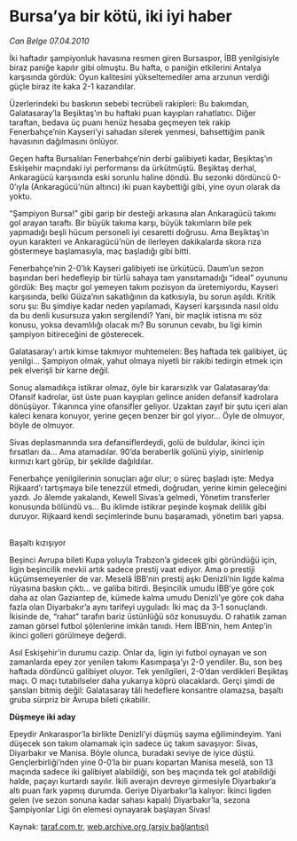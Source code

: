 # Bursa’ya bir kötü, iki iyi haber

*Can Belge 07.04.2010*

<div class="yazi"><p>İki haftadır şampiyonluk havasına resmen giren Bursaspor, İBB yenilgisiyle biraz paniğe kapılır gibi olmuştu. Bu hafta, o paniğin etkilerini Antalya karşısında gördük: Oyun kalitesini yükseltemediler ama arzunun verdiği güçle biraz ite kaka 2-1 kazandılar. </p>
<p>Üzerlerindeki bu baskının sebebi tecrübeli rakipleri: Bu bakımdan, Galatasaray’la Beşiktaş’ın bu haftaki puan kayıpları rahatlatıcı. Diğer taraftan, bedava üç puanı henüz hesaba geçmeyen tek rakip Fenerbahçe’nin Kayseri’yi sahadan silerek yenmesi, bahsettiğim panik havasının dağılmasını önlüyor. </p>
<p>Geçen hafta Bursalıları Fenerbahçe’nin derbi galibiyeti kadar, Beşiktaş’ın Eskişehir maçındaki iyi performansı da ürkütmüştü. Beşiktaş derhal, Ankaragücü karşısında eski sorunlu haline döndü. Bu sezonki dördüncü 0-0’ıyla (Ankaragücü’nün altıncı) iki puan kaybettiği gibi, yine oyun olarak da yoktu. </p>
<p>“Şampiyon Bursa!” gibi garip bir desteği arkasına alan Ankaragücü takımı gol arayan taraftı. Bir büyük takıma karşı, büyük takımların bile pek yapmadığı beşli hücum personeli iyi cesaretti doğrusu. Ama Beşiktaş’ın oyun karakteri ve Ankaragücü’nün de ilerleyen dakikalarda skora rıza göstermeye başlamasıyla, maç başladığı gibi bitti. </p>
<p>Fenerbahçe’nin 2-0’lık Kayseri galibiyeti ise ürkütücü. Daum’un sezon başından beri hedefleyip bir türlü sahaya tam yansıtamadığı “ideal” oyununu gördük: Beş maçtır gol yemeyen takım pozisyon da üretemiyordu, Kayseri karşısında, belki Güiza’nın sakatlığının da katkısıyla, bu sorun aşıldı. Kritik soru şu: Bu şimdiye kadar neden yapılamadı, Kayseri karşısında nasıl oldu da bu denli kusursuza yakın sergilendi? Yani, bir maçlık istisna mı söz konusu, yoksa devamlılığı olacak mı? Bu sorunun cevabı, bu ligi kimin şampiyon bitireceğini de gösterecek. </p>
<p>Galatasaray’ı artık kimse takmıyor muhtemelen: Beş haftada tek galibiyet, üç yenilgi... Şampiyon olmak, yahut olmaya niyetli bir rakibi tedirgin etmek için pek elverişli bir karne değil. </p>
<p>Sonuç alamadıkça istikrar olmaz, öyle bir kararsızlık var Galatasaray’da: Ofansif kadrolar, üst üste puan kayıpları gelince aniden defansif kadrolara dönüşüyor. Tıkanınca yine ofansifler geliyor. Uzaktan zayıf bir şutu içeri alan kaleci kenara konuyor, yerine geçen benzer bir gol yiyor... Öyle de olmuyor, böyle de olmuyor. </p>
<p>Sivas deplasmanında sıra defansiflerdeydi, golü de buldular, ikinci için fırsatları da... Ama atamadılar. 90’da beraberlik golünü yiyip, sinirlenip kırmızı kart görüp, bir şekilde dağıldılar. </p>
<p>Fenerbahçe yenilgilerinin sonuçları ağır olur; o süreç başladı işte: Medya Rijkaard’ı tartışmaya bile tenezzül etmedi, doğrudan, yerine kimin geleceğini yazdı. Jo âlemde yakalandı, Kewell Sivas’a gelmedi, Yönetim transferler konusunda bölündü vs... Bu iklimde istikrar peşinde koşmak delilik gibi duruyor. Rijkaard kendi seçimlerinde bunu başaramadı, yönetim bari yapsa. </p>
<br/>Başaltı kızışıyor 

<p>Beşinci Avrupa bileti Kupa yoluyla Trabzon’a gidecek gibi göründüğü için, ligin beşincilik mevkii artık sadece prestij vaat ediyor. Ama o prestiji küçümsemeyenler de var. Meselâ İBB’nin prestij aşkı Denizli’nin ligde kalma rüyasına baskın çıktı... ve galiba bitirdi. Beşincilik umudu İBB’ye göre çok daha az olan Gaziantep de, kümede kalma umudu Denizli’ye göre çok daha fazla olan Diyarbakır’a aynı tarifeyi uyguladı: İki maç da 3-1 sonuçlandı. İkisinde de, “rahat” tarafın bariz üstünlüğü söz konusuydu. O rahatlık zaman zaman görsel futbol şölenlerine imkân tanıdı. Hem İBB’nin, hem Antep’in ikinci golleri görülmeye değerdi. </p>
<p>Asıl Eskişehir’in durumu cazip. Onlar da, ligin iyi futbol oynayan ve son zamanlarda epey zor yenilen takımı Kasımpaşa’yı 2-0 yendiler. Bu, son beş haftada dördüncü galibiyet oluyor. Tek yenilgileri, 2-0’dan verdikleri Beşiktaş maçı. O maçı tutabilseler daha yukarıya köprü olacaklardı. Gerçi şimdi de şansları bitmiş değil: Galatasaray tâli hedeflere konsantre olamazsa, başaltı gruba sürpriz bir Avrupa bileti çıkabilir. </p>
<p><b>Düşmeye iki aday</b> </p>
<p>Epeydir Ankaraspor’la birlikte Denizli’yi düşmüş sayma eğilimindeyim. Yani düşecek son takım olamamak için sadece üç takım savaşıyor: Sivas, Diyarbakır ve Manisa. Böyle olunca, buradaki seviye de iyice düştü. Gençlerbirliği’nden yine 0-0’la bir puanı kopartan Manisa meselâ, son 13 maçında sadece iki galibiyet alabildiği, son beş maçında tek gol atabildiği halde, paçayı kurtardı sayılır. İkili averajın devreye girmesiyle Diyarbakır’a altı puan fark yapmış durumda. Geriye Diyarbakır’la kalıyor: İkinci ligden gelen (ve sezon sonuna kadar sahası kapalı) Diyarbakır’la, sezona Şampiyonlar Ligi ön elemesi oynayarak başlayan Sivas!</p></div>

Kaynak: [taraf.com.tr](http://www.taraf.com.tr:80/makale/10795.htm), [web.archive.org (arşiv bağlantısı)](http://web.archive.org/web/20100414074304/http://www.taraf.com.tr:80/makale/10795.htm)
